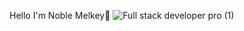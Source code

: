 Hello I'm Noble Melkey🤗
![Full stack developer pro (1)](https://github.com/NobleMelkey/NobleMelkey/assets/129990113/8785211d-3eff-423f-a49b-9576dbf220ae)


